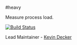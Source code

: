 #heavy

Measure process load.

[![Build Status](https://secure.travis-ci.org/hapijs/heavy.png)](http://travis-ci.org/hapijs/heavy)

Lead Maintainer - [Kevin Decker](https://github.com/kpdecker)
